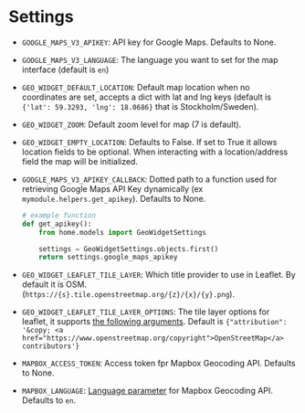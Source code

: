 # Settings

- `GOOGLE_MAPS_V3_APIKEY`: API key for Google Maps. Defaults to None.
- `GOOGLE_MAPS_V3_LANGUAGE`: The language you want to set for the map interface (default is `en`)
- `GEO_WIDGET_DEFAULT_LOCATION`: Default map location when no coordinates are set, accepts a dict with lat and lng keys (default is `{'lat': 59.3293, 'lng': 18.0686}` that is Stockholm/Sweden).
- `GEO_WIDGET_ZOOM`: Default zoom level for map (7 is default).
- `GEO_WIDGET_EMPTY_LOCATION`: Defaults to False. If set to True it allows location fields to be optional. When interacting with a location/address field the map will be initialized.
- `GOOGLE_MAPS_V3_APIKEY_CALLBACK`: Dotted path to a function used for retrieving Google Maps API Key dynamically (ex `mymodule.helpers.get_apikey`). Defaults to None.

    ```python
    # example function
    def get_apikey():
        from home.models import GeoWidgetSettings

        settings = GeoWidgetSettings.objects.first()
        return settings.google_maps_apikey
    ```

- `GEO_WIDGET_LEAFLET_TILE_LAYER`: Which title provider to use in Leaflet. By default it is OSM. (`https://{s}.tile.openstreetmap.org/{z}/{x}/{y}.png`).
- `GEO_WIDGET_LEAFLET_TILE_LAYER_OPTIONS`: The tile layer options for leaflet, it supports [the following arguments](https://leafletjs.com/reference.html). Default is `{"attribution": '&copy; <a href="https://www.openstreetmap.org/copyright">OpenStreetMap</a> contributors'}`

- `MAPBOX_ACCESS_TOKEN`: Access token fpr Mapbox Geocoding API. Defaults to None.
- `MAPBOX_LANGUAGE`: [Language parameter](https://docs.mapbox.com/api/search/geocoding/#forward-geocoding) for Mapbox Geocoding API. Defaults to `en`. 